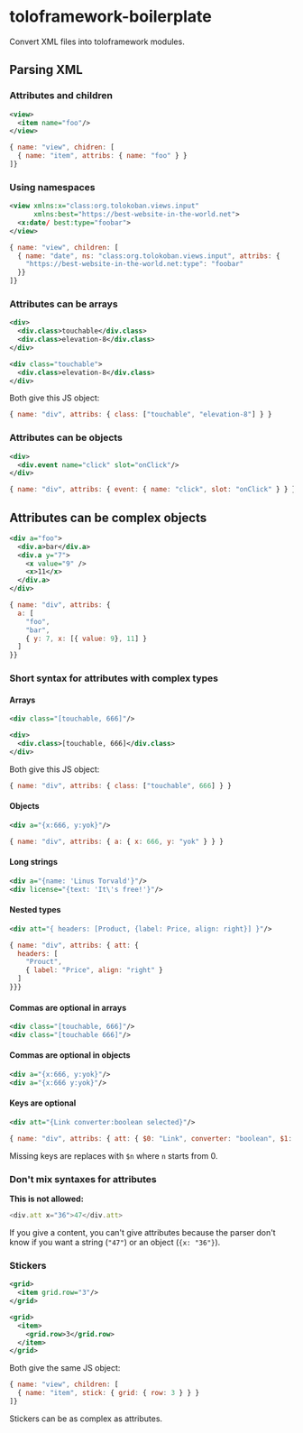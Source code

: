 # toloframework-boilerplate
Convert XML files into toloframework modules.

## Parsing XML

### Attributes and children
```xml
<view>
  <item name="foo"/>
</view>
```

```js
{ name: "view", chidren: [
  { name: "item", attribs: { name: "foo" } }
]}
```

### Using namespaces
```xml
<view xmlns:x="class:org.tolokoban.views.input"
      xmlns:best="https://best-website-in-the-world.net">
  <x:date/ best:type="foobar">
</view>
```

```js
{ name: "view", children: [
  { name: "date", ns: "class:org.tolokoban.views.input", attribs: {
    "https://best-website-in-the-world.net:type": "foobar"
  }}
]}
```

### Attributes can be arrays
```xml
<div>
  <div.class>touchable</div.class>
  <div.class>elevation-8</div.class>
</div>
```
```xml
<div class="touchable">
  <div.class>elevation-8</div.class>
</div>
```
Both give this JS object:
```js
{ name: "div", attribs: { class: ["touchable", "elevation-8"] } }
```

### Attributes can be objects
```xml
<div>
  <div.event name="click" slot="onClick"/>
</div>
```
```js
{ name: "div", attribs: { event: { name: "click", slot: "onClick" } } }
```

## Attributes can be complex objects
```xml
<div a="foo">
  <div.a>bar</div.a>
  <div.a y="7">
    <x value="9" />
    <x>11</x>
  </div.a>
</div>
```
```js
{ name: "div", attribs: {
  a: [
    "foo",
    "bar",
    { y: 7, x: [{ value: 9}, 11] }
  ]
}}
```

### Short syntax for attributes with complex types
#### Arrays
```xml
<div class="[touchable, 666]"/>
```
```xml
<div>
  <div.class>[touchable, 666]</div.class>
</div>
```
Both give this JS object:
```js
{ name: "div", attribs: { class: ["touchable", 666] } }
```
#### Objects
```xml
<div a="{x:666, y:yok}"/>
```
```js
{ name: "div", attribs: { a: { x: 666, y: "yok" } } }
```
#### Long strings
```xml
<div a="{name: 'Linus Torvald'}"/>
<div license="{text: 'It\'s free!'}"/>
```
#### Nested types
```xml
<div att="{ headers: [Product, {label: Price, align: right}] }"/>
```
```js
{ name: "div", attribs: { att: {
  headers: [
    "Prouct",
    { label: "Price", align: "right" }
  ]
}}}
```
#### Commas are optional in arrays
```xml
<div class="[touchable, 666]"/>
<div class="[touchable 666]"/>
```
#### Commas are optional in objects
```xml
<div a="{x:666, y:yok}"/>
<div a="{x:666 y:yok}"/>
```
#### Keys are optional
```xml
<div att="{Link converter:boolean selected}"/>
```
```js
{ name: "div", attribs: { att: { $0: "Link", converter: "boolean", $1: "selected" } } }
```
Missing keys are replaces with `$n` where `n` starts from 0.

### Don't mix syntaxes for attributes
__This is not allowed:__
```js
<div.att x="36">47</div.att>
```
If you give a content, you can't give attributes because the parser don't know if you want a string (`"47"`) or an object (`{x: "36"}`).

### Stickers
```xml
<grid>
  <item grid.row="3"/>
</grid>
```
```xml
<grid>
  <item>
    <grid.row>3</grid.row>
  </item>
</grid>
```
Both give the same JS object:
```js
{ name: "view", children: [
  { name: "item", stick: { grid: { row: 3 } } }
]}
```
Stickers can be as complex as attributes.
